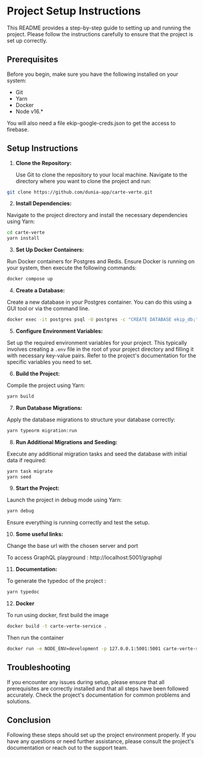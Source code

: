 # Project Setup Instructions

This README provides a step-by-step guide to setting up and running the project. Please follow the instructions carefully to ensure that the project is set up correctly.

## Prerequisites

Before you begin, make sure you have the following installed on your system:

- Git
- Yarn
- Docker
- Node v16.\*

You will also need a file ekip-google-creds.json to get the access to firebase.

## Setup Instructions

1. **Clone the Repository:**

   Use Git to clone the repository to your local machine. Navigate to the directory where you want to clone the project and run:

```bash
git clone https://github.com/dunia-app/carte-verte.git
```

2. **Install Dependencies:**

Navigate to the project directory and install the necessary dependencies using Yarn:

```bash
cd carte-verte
yarn install
```

3. **Set Up Docker Containers:**

Run Docker containers for Postgres and Redis. Ensure Docker is running on your system, then execute the following commands:

```bash
docker compose up
```

4. **Create a Database:**

Create a new database in your Postgres container. You can do this using a GUI tool or via the command line.

```bash
docker exec -it postgres psql -U postgres -c "CREATE DATABASE ekip_db;"
```

5. **Configure Environment Variables:**

Set up the required environment variables for your project. This typically involves creating a `.env` file in the root of your project directory and filling it with necessary key-value pairs. Refer to the project's documentation for the specific variables you need to set.

6. **Build the Project:**

Compile the project using Yarn:

```bash
yarn build
```

7. **Run Database Migrations:**

Apply the database migrations to structure your database correctly:

```bash
yarn typeorm migration:run
```

8. **Run Additional Migrations and Seeding:**

Execute any additional migration tasks and seed the database with initial data if required:

```bash
yarn task migrate
yarn seed
```

9. **Start the Project:**

Launch the project in debug mode using Yarn:

```bash
yarn debug
```

Ensure everything is running correctly and test the setup.

10. **Some useful links:**

Change the base url with the chosen server and port

To access GraphQL playground : http://localhost:5001/graphql

11. **Documentation:**

To generate the typedoc of the project :

```bash
yarn typedoc
```

12. **Docker**

To run using docker, first build the image

```bash
docker build -t carte-verte-service .
```

Then run the container

```bash
docker run -e NODE_ENV=development -p 127.0.0.1:5001:5001 carte-verte-service
```

## Troubleshooting

If you encounter any issues during setup, please ensure that all prerequisites are correctly installed and that all steps have been followed accurately. Check the project's documentation for common problems and solutions.

## Conclusion

Following these steps should set up the project environment properly. If you have any questions or need further assistance, please consult the project's documentation or reach out to the support team.
